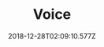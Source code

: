 ---
title: Voice
artist: Hiromi
date: 2018-12-28T02:09:10.577Z
cover: /upload/cover_50176662016_r.jpg
styles:
  - Jazz
  - Fusion
  - Post-bop
links:
  spotify: https://play.spotify.com/album/1LeBjxguhl0sNpmJSc4aKu
  youtube: https://music.youtube.com/playlist?list=OLAK5uy_lpVrYFUwU8khbJSsh567KfI22jhyU0YKI
  applemusic: https://itunes.apple.com/us/album/voice-feat-anthony-jackson-simon-phillips/440923034?uo=4
  soundcloud: ""
  bandcamp: ""
  deezer: https://www.deezer.com/album/1142795
---